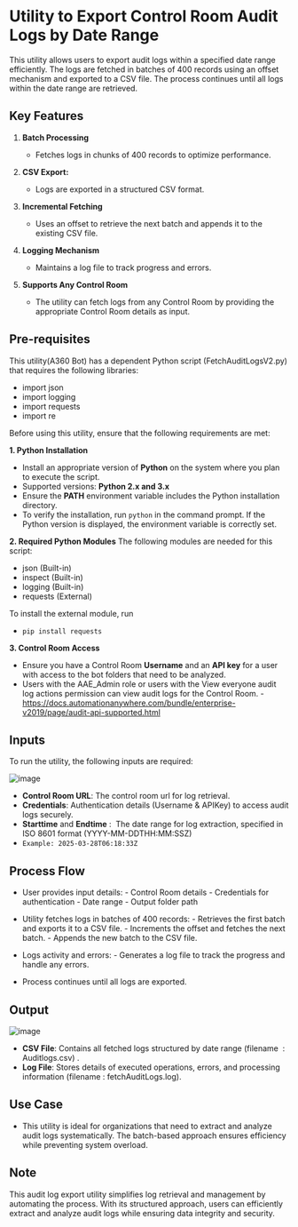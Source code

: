 # Utility to Export Control Room Audit Logs by Date Range

This utility allows users to export audit logs within a specified date range efficiently. The logs are fetched in batches of 400 records using an offset mechanism and exported to a CSV file. The process continues until all logs within the date range are retrieved.

## Key Features

1. **Batch Processing**
   - Fetches logs in chunks of 400 records to optimize performance.

2. **CSV Export:**
   - Logs are exported in a structured CSV format.

2. **Incremental Fetching**
   - Uses an offset to retrieve the next batch and appends it to the existing CSV file.

2. **Logging Mechanism**
   - Maintains a log file to track progress and errors.

2. **Supports Any Control Room**
   - The utility can fetch logs from any Control Room by providing the appropriate Control Room details as input.

## Pre-requisites

This utility(A360 Bot) has a dependent Python script (FetchAuditLogsV2.py) that requires the following libraries:

   - import json
   - import logging
   - import requests
   - import re

Before using this utility, ensure that the following requirements are met:

**1. Python Installation**
   - Install an appropriate version of **Python** on the system where you plan to execute the script.
   - Supported versions: **Python 2.x and 3.x**
   - Ensure the **PATH** environment variable includes the Python installation directory.
   - To verify the installation, run `python` in the command prompt. If the Python version is displayed, the environment variable is correctly set.


**2. Required Python Modules**
The following modules are needed for this script:
   - json (Built-in)
   - inspect (Built-in)
   - logging (Built-in)
   - requests (External)

To install the external module, run
   - ``pip install requests``


**3. Control Room Access** 
   - Ensure you have a Control Room **Username** and an **API key** for a user with access to the bot folders that need to be analyzed.
   - Users with the AAE_Admin role or users with the View everyone audit log actions permission can view audit logs for the Control Room.
	- https://docs.automationanywhere.com/bundle/enterprise-v2019/page/audit-api-supported.html


## Inputs

To run the utility, the following inputs are required:

![image](https://github.com/user-attachments/assets/dd861a97-22c8-43f2-b273-3f68be44088f)

   - **Control Room URL**: The control room url for log retrieval.
   - **Credentials**: Authentication details (Username & APIKey) to access audit logs securely.
   - **Starttime** and **Endtime** :  The date range for log extraction, specified in ISO 8601 format (YYYY-MM-DDTHH:MM:SSZ)
   - ``Example: 2025-03-28T06:18:33Z``

## Process Flow
   - User provides input details:
	- Control Room details
	- Credentials for authentication
	- Date range
	- Output folder path

   - Utility fetches logs in batches of 400 records:
	- Retrieves the first batch and exports it to a CSV file.
	- Increments the offset and fetches the next batch.
	- Appends the new batch to the CSV file.
   - Logs activity and errors:
	- Generates a log file to track the progress and handle any errors.
   - Process continues until all logs are exported.


## Output

![image](https://github.com/user-attachments/assets/d867f786-e554-44af-95ca-cc949bc4c764)

   - **CSV File**: Contains all fetched logs structured by date range (filename  : Auditlogs.csv) .
   - **Log File**: Stores details of executed operations, errors, and processing information (filename : fetchAuditLogs.log).

## Use Case

   - This utility is ideal for organizations that need to extract and analyze audit logs systematically. The batch-based approach ensures efficiency while preventing system overload.


## Note
This audit log export utility simplifies log retrieval and management by automating the process. With its structured approach, users can efficiently extract and analyze audit logs while ensuring data integrity and security.

         
